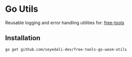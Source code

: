 # Go Utils

Reusable logging and error handling utilities for: [free-tools](#)

## Installation
```bash
go get github.com/seyedali-dev/free-tools-go-wasm-utils
